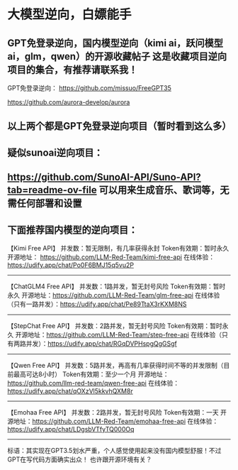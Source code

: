    # 大模型逆向，白嫖能手
GPT免登录逆向，国内模型逆向（kimi ai，跃问模型ai，glm，qwen）的开源收藏帖子
这是收藏项目逆向项目的集合，有推荐请联系我！
----------------------------
GPT免登录逆向：
https://github.com/missuo/FreeGPT35

https://github.com/aurora-develop/aurora

以上两个都是GPT免登录逆向项目（暂时看到这么多）
----------------------------
疑似sunoai逆向项目：
----------------------------
https://github.com/SunoAI-API/Suno-API?tab=readme-ov-file
可以用来生成音乐、歌词等，无需任何部署和设置
----------------------------
下面推荐国内模型的逆向项目：
----------------------------
【Kimi Free API】
并发数：暂无限制，有几率获得永封
Token有效期：暂时永久
开源地址：
https://github.com/LLM-Red-Team/kimi-free-api
在线体验：
https://udify.app/chat/Po0F6BMJ15q5vu2P

----------------------------
【ChatGLM4 Free API】
并发数：1路并发，暂无封号风险
Token有效期：暂时永久
开源地址：https://github.com/LLM-Red-Team/glm-free-api
在线体验（只有一路并发）：https://udify.app/chat/Pe89TtaX3rKXM8NS

----------------------------
【StepChat Free API】
并发数：2路并发，暂无封号风险
Token有效期：暂时永久
开源地址：https://github.com/LLM-Red-Team/step-free-api
在线体验（只有两路并发）：https://udify.app/chat/RGqDVPHspgQgGSgf

----------------------------
【Qwen Free API】
并发数：5路并发，再高有几率获得时间不等的并发限制（目前最高可达8小时）
Token有效期：至少一个月
开源地址：https://github.com/llm-red-team/qwen-free-api
在线体验：https://udify.app/chat/qOXzVl5kkvhQXM8r

----------------------------
【Emohaa Free API】
并发数：2路并发，暂无封号风险
Token有效期：一天
开源地址：https://github.com/LLM-Red-Team/emohaa-free-api
在线体验：https://udify.app/chat/LDgsbVTfyTQ000Oq

----------------------------

标语：其实现在GPT3.5划水严重，个人感觉使用起来没有国内模型舒服！不过GPT在写代码方面确实出众！
也许跟开源环境有关？

